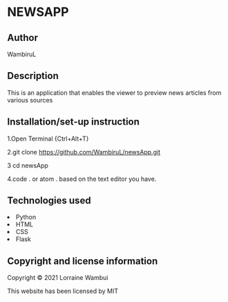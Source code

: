 # NEWSAPP

## Author
WambiruL

## Description
This is an application that enables the viewer to preview news articles from various sources

## Installation/set-up instruction
1.Open Terminal {Ctrl+Alt+T}

2.git clone https://github.com/WambiruL/newsApp.git

3 cd newsApp

4.code . or atom . based on the text editor you have.

## Technologies used
<li>Python</li>
<li>HTML</li>
<li>CSS</li>
<li>Flask</li>

## Copyright and license information
Copyright © 2021 Lorraine Wambui

This website has been licensed by MIT

